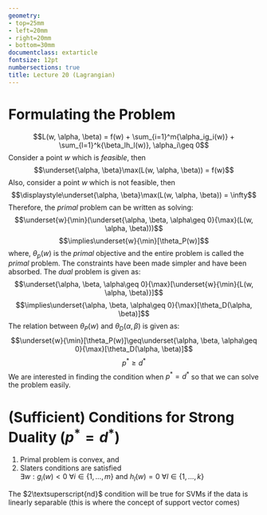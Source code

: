 ```yaml
---
geometry:
- top=25mm
- left=20mm
- right=20mm
- bottom=30mm
documentclass: extarticle
fontsize: 12pt
numbersections: true
title: Lecture 20 (Lagrangian)
--- 
```


# Formulating the Problem
$$L(w, \alpha, \beta) = f(w) + \sum_{i=1}^m{\alpha_ig_i(w)} + \sum_{l=1}^k{\beta_lh_l(w)}, \alpha_i\geq 0$$
Consider a point $w$ which is *feasible*, then
$$\underset{\alpha, \beta}\max(L(w, \alpha, \beta)) = f(w)$$
Also, consider a point $w$ which is not feasible, then
$$\displaystyle\underset{\alpha, \beta}\max(L(w, \alpha, \beta)) = \infty$$
Therefore, the *primal* problem can be written as solving:
$$\underset{w}{\min}(\underset{\alpha, \beta, \alpha\geq 0}{\max}(L(w, \alpha, \beta)))$$
$$\implies\underset{w}{\min}[\theta_P(w)]$$
where, $\theta_p(w)$ is the *primal* objective and the entire problem is called the *primal* problem. The constraints have been made simpler and have been absorbed. The *dual* problem is given as:
$$\underset{\alpha, \beta, \alpha\geq 0}{\max}[\underset{w}{\min}{L(w, \alpha, \beta)}]$$
$$\implies\underset{\alpha, \beta, \alpha\geq 0}{\max}[\theta_D(\alpha, \beta)]$$
The relation between $\theta_P(w)$ and $\theta_D(\alpha, \beta)$ is given as:
$$\underset{w}{\min}[\theta_P(w)]\geq\underset{\alpha, \beta, \alpha\geq 0}{\max}[\theta_D(\alpha, \beta)]$$
$$p^*\geq d^*$$
We are interested in finding the condition when $p^*=d^*$ so that we can solve the problem easily.

# (Sufficient) Conditions for Strong Duality ($p^*=d^*$)
1. Primal problem is convex, and
1. Slaters conditions are satisfied  
$\exists w: g_i(w)<0\ \forall i\in\{1, \ldots, m\}$ and $h_l(w)=0\ \forall l\in\{1, \ldots, k\}$

The $2\textsuperscript{nd}$ condition will be true for SVMs if the data is linearly separable (this is where the concept of support vector comes)
